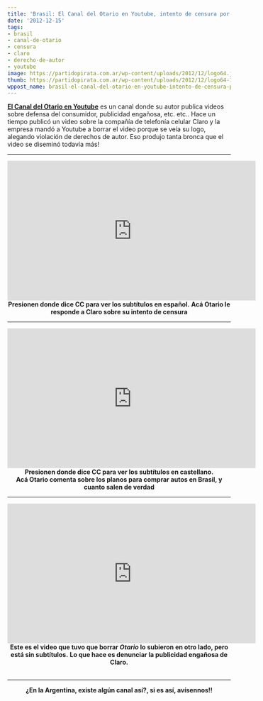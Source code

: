 ```yaml
---
title: 'Brasil: El Canal del Otario en Youtube, intento de censura por uso de marcas'
date: '2012-12-15'
tags:
- brasil
- canal-de-otario
- censura
- claro
- derecho-de-autor
- youtube
image: https://partidopirata.com.ar/wp-content/uploads/2012/12/logo64.jpg
thumb: https://partidopirata.com.ar/wp-content/uploads/2012/12/logo64-150x150.jpg
wppost_name: brasil-el-canal-del-otario-en-youtube-intento-de-censura-por-uso-de-marcas
---
```


<strong><a href="https://www.youtube.com/user/OtarioAnonymous?feature=watch" target="_blank">El Canal del Otario en Youtube</a></strong> es un canal donde su autor publica videos sobre defensa del consumidor, publicidad engañosa, etc. etc..
Hace un tiempo publicó un video sobre la compañía de telefonía celular Claro y la empresa mandó a Youtube a borrar el video porque se veía su logo, alegando violación de derechos de autor.
Eso produjo tanta bronca que el video se diseminó todavía más!

<hr />

<center><iframe src="http://www.youtube.com/embed/PXRxtGU6oLU?list=UU_08jhZG1YSX3nxMVgQcc5w&amp;hl=es_MX" frameborder="0" width="560" height="315"></iframe>
<strong>Presionen donde dice CC para ver los subtítulos en español.</strong>
<strong> Acá Otario le responde a Claro sobre su intento de censura</strong></center>

<hr />

<center>
<iframe src="http://www.youtube.com/embed/ifp3L0xYmF4?list=UU_08jhZG1YSX3nxMVgQcc5w&amp;hl=es_MX" frameborder="0" width="560" height="315"></iframe>
<strong>Presionen donde dice CC para ver los subtítulos en castellano.</strong></center><center><strong>Acá Otario comenta sobre los planos para comprar autos en Brasil, y cuanto salen de verdad</strong></center>

<hr />

<center>
<iframe src="http://www.youtube.com/embed/vvBFmiIYfyU" frameborder="0" width="560" height="315"></iframe>
<strong>Este es el video que tuvo que borrar <em>Otario</em> lo subieron en otro lado, pero está sin subtítulos.</strong>
<strong> Lo que hace es denunciar la publicidad engañosa de Claro.</strong></center>&nbsp;

<hr />
<p style="text-align: center;"><strong>¿En la Argentina, existe algún canal así?, si es así, avísennos!!</strong></p>
